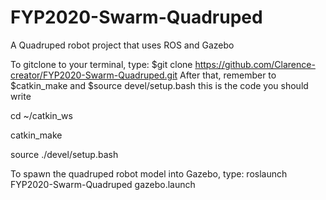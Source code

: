 # FYP2020-Swarm-Quadruped
A Quadruped robot project that uses ROS and Gazebo

To gitclone to your terminal, type: $git clone https://github.com/Clarence-creator/FYP2020-Swarm-Quadruped.git
After that, remember to $catkin_make and $source devel/setup.bash 
this is the code you should write 

cd ~/catkin_ws

catkin_make

source ./devel/setup.bash

To spawn the quadruped robot model into Gazebo, type: roslaunch FYP2020-Swarm-Quadruped gazebo.launch 
